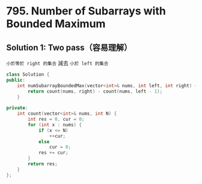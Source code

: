 # 795. Number of Subarrays with Bounded Maximum

## Solution 1: Two pass（容易理解）

```小於等於 right 的集合``` 減去 ```小於 left 的集合```

```cpp
class Solution {
public:
    int numSubarrayBoundedMax(vector<int>& nums, int left, int right) {
        return count(nums, right) - count(nums, left - 1);
    }
    
private:
    int count(vector<int>& nums, int N) {
        int res = 0, cur = 0;
        for (int x : nums) {
            if (x <= N)
                ++cur;
            else
                cur = 0;
            res += cur;
        }
        return res;
    }
};
```
